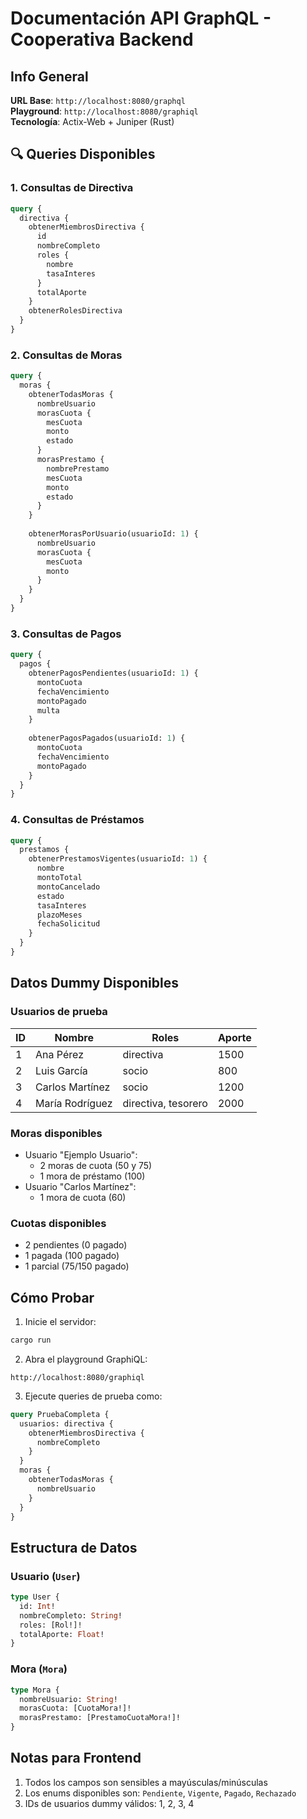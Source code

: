 # Documentación API GraphQL - Cooperativa Backend

## Info General
**URL Base**: `http://localhost:8080/graphql`  
**Playground**: `http://localhost:8080/graphiql`  
**Tecnología**: Actix-Web + Juniper (Rust)

## 🔍 Queries Disponibles

### 1. Consultas de Directiva
```graphql
query {
  directiva {
    obtenerMiembrosDirectiva {
      id
      nombreCompleto
      roles {
        nombre
        tasaInteres
      }
      totalAporte
    }
    obtenerRolesDirectiva
  }
}
```

### 2. Consultas de Moras
```graphql
query {
  moras {
    obtenerTodasMoras {
      nombreUsuario
      morasCuota {
        mesCuota
        monto
        estado
      }
      morasPrestamo {
        nombrePrestamo
        mesCuota
        monto
        estado
      }
    }
    
    obtenerMorasPorUsuario(usuarioId: 1) {
      nombreUsuario
      morasCuota {
        mesCuota
        monto
      }
    }
  }
}
```

### 3. Consultas de Pagos
```graphql
query {
  pagos {
    obtenerPagosPendientes(usuarioId: 1) {
      montoCuota
      fechaVencimiento
      montoPagado
      multa
    }
    
    obtenerPagosPagados(usuarioId: 1) {
      montoCuota
      fechaVencimiento
      montoPagado
    }
  }
}
```

### 4. Consultas de Préstamos
```graphql
query {
  prestamos {
    obtenerPrestamosVigentes(usuarioId: 1) {
      nombre
      montoTotal
      montoCancelado
      estado
      tasaInteres
      plazoMeses
      fechaSolicitud
    }
  }
}
```

##  Datos Dummy Disponibles

### Usuarios de prueba
| ID | Nombre          | Roles               | Aporte |
|----|-----------------|---------------------|--------|
| 1  | Ana Pérez       | directiva           | 1500   |
| 2  | Luis García     | socio               | 800    |
| 3  | Carlos Martínez | socio               | 1200   |
| 4  | María Rodríguez | directiva, tesorero | 2000   |

### Moras disponibles
- Usuario "Ejemplo Usuario":
  - 2 moras de cuota (50 y 75)
  - 1 mora de préstamo (100)
- Usuario "Carlos Martínez":
  - 1 mora de cuota (60)

### Cuotas disponibles
- 2 pendientes (0 pagado)
- 1 pagada (100 pagado)
- 1 parcial (75/150 pagado)

## Cómo Probar

1. Inicie el servidor:
```bash
cargo run
```

2. Abra el playground GraphiQL:
```
http://localhost:8080/graphiql
```

3. Ejecute queries de prueba como:
```graphql
query PruebaCompleta {
  usuarios: directiva {
    obtenerMiembrosDirectiva {
      nombreCompleto
    }
  }
  moras {
    obtenerTodasMoras {
      nombreUsuario
    }
  }
}
```

## Estructura de Datos

### Usuario (`User`)
```graphql
type User {
  id: Int!
  nombreCompleto: String!
  roles: [Rol!]!
  totalAporte: Float!
}
```

### Mora (`Mora`)
```graphql
type Mora {
  nombreUsuario: String!
  morasCuota: [CuotaMora!]!
  morasPrestamo: [PrestamoCuotaMora!]!
}
```






##  Notas para Frontend
1. Todos los campos son sensibles a mayúsculas/minúsculas
2. Los enums disponibles son: `Pendiente`, `Vigente`, `Pagado`, `Rechazado`
3. IDs de usuarios dummy válidos: 1, 2, 3, 4

